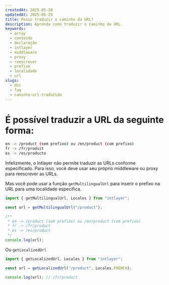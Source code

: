 ```yaml
---
createdAt: 2025-05-20
updatedAt: 2025-06-29
title: Posso traduzir o caminho da URL?
description: Aprenda como traduzir o caminho da URL.
keywords:
  - array
  - conteúdo
  - declaração
  - intlayer
  - middleware
  - proxy
  - reescrever
  - prefixo
  - localidade
  - url
slugs:
  - doc
  - faq
  - caminho-url-traduzido
---
```


# É possível traduzir a URL da seguinte forma:

```bash
en -> /product (sem prefixo) ou /en/product (com prefixo)
fr -> /fr/produit
es -> /es/producto
```

Infelizmente, o Intlayer não permite traduzir as URLs conforme especificado. Para isso, você deve usar seu próprio middleware ou proxy para reescrever as URLs.

Mas você pode usar a função `getMultilingualUrl` para inserir o prefixo na URL para uma localidade específica.

```ts
import { getMultilingualUrl, Locales } from "intlayer";

const url = getMultilingualUrl("/product");

/**
 * en -> /product (sem prefixo) ou /en/product (com prefixo)
 * fr -> /fr/product
 * es -> /es/product
 */
console.log(url);
```

Ou `getLocalizedUrl`

```ts
import { getLocalizedUrl, Locales } from "intlayer";

const url = getLocalizedUrl("/product", Locales.FRENCH);

console.log(url); // /fr/product
```
